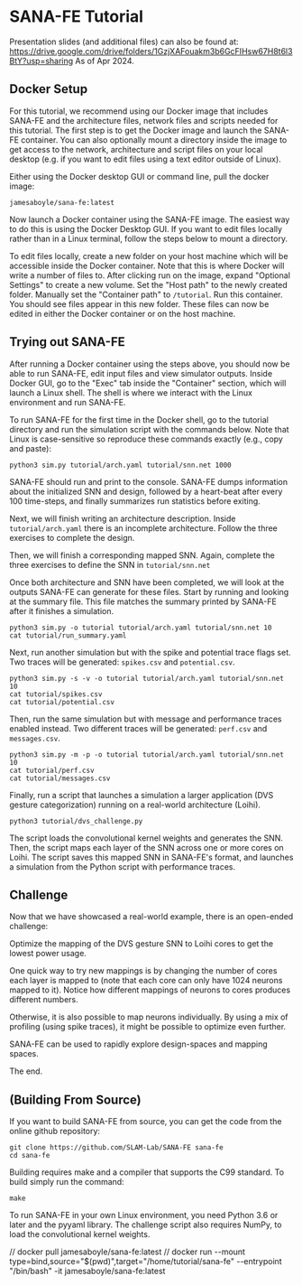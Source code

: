 # SANA-FE Tutorial #

Presentation slides (and additional files) can also be found at:
https://drive.google.com/drive/folders/1GzjXAFouakm3b6GcFIHsw67H8t6l3BtY?usp=sharing
As of Apr 2024.

## Docker Setup ##

For this tutorial, we recommend using our Docker image that includes SANA-FE
and the architecture files, network files and scripts needed for this tutorial.
The first step is to get the Docker image and launch the SANA-FE container. You
can also optionally mount a directory inside the image to get access to the
network, architecture and script files on your local desktop (e.g. if you want
to edit files using a text editor outside of Linux).

Either using the Docker desktop GUI or command line, pull the docker image:

    jamesaboyle/sana-fe:latest

Now launch a Docker container using the SANA-FE image. The easiest way to do
this is using the Docker Desktop GUI. If you want to edit files locally rather
than in a Linux terminal, follow the steps below to mount a directory.

To edit files locally, create a new folder on your host machine which will be
accessible inside the Docker container. Note that this is where Docker will
write a number of files to. After clicking run on the image, expand
"Optional Settings" to create a new volume. Set the "Host path" to the newly
created folder. Manually set the "Container path" to `/tutorial`.
Run this container. You should see files appear in this new folder.
These files can now be edited in either the Docker container or on the host
machine.

## Trying out SANA-FE ##

After running a Docker container using the steps above, you should now be able
to run SANA-FE, edit input files and view simulator outputs. Inside Docker GUI,
go to the "Exec" tab inside the "Container" section, which will launch a Linux
shell. The shell is where we interact with the Linux environment and run
SANA-FE.

To run SANA-FE for the first time in the Docker shell, go to the tutorial
directory and run the simulation script with the commands below. Note that
Linux is case-sensitive so reproduce these commands exactly (e.g., copy and
paste):

    python3 sim.py tutorial/arch.yaml tutorial/snn.net 1000

SANA-FE should run and print to the console. SANA-FE dumps information about the
initialized SNN and design, followed by a heart-beat after
every 100 time-steps, and finally summarizes run statistics before exiting.

Next, we will finish writing an architecture description. Inside
`tutorial/arch.yaml` there is an incomplete architecture. Follow the three
exercises to complete the design.

Then, we will finish a corresponding mapped SNN. Again, complete the three
exercises to define the SNN in `tutorial/snn.net`

Once both architecture and SNN have been completed, we will look at the
outputs SANA-FE can generate for these files. Start by running and looking at
the summary file. This file matches the summary printed by SANA-FE after
it finishes a simulation.

    python3 sim.py -o tutorial tutorial/arch.yaml tutorial/snn.net 10
    cat tutorial/run_summary.yaml

Next, run another simulation but with the spike and potential trace flags set.
Two traces will be generated: `spikes.csv` and `potential.csv`.

    python3 sim.py -s -v -o tutorial tutorial/arch.yaml tutorial/snn.net 10
    cat tutorial/spikes.csv
    cat tutorial/potential.csv

Then, run the same simulation but with message and performance traces
enabled instead. Two different traces will be generated: `perf.csv` and
`messages.csv`.

    python3 sim.py -m -p -o tutorial tutorial/arch.yaml tutorial/snn.net 10
    cat tutorial/perf.csv
    cat tutorial/messages.csv

Finally, run a script that launches a simulation a larger application
(DVS gesture categorization) running on a real-world architecture (Loihi).

    python3 tutorial/dvs_challenge.py

The script loads the convolutional kernel weights and generates the SNN.
Then, the script maps each layer of the SNN across one or more cores on Loihi.
The script saves this mapped SNN in SANA-FE's format, and launches a simulation
from the Python script with performance traces.

## Challenge ##

Now that we have showcased a real-world example, there is an open-ended
challenge:

Optimize the mapping of the DVS gesture SNN to Loihi cores to get the lowest
power usage.

One quick way to try new mappings is by changing the number of cores each layer
is mapped to (note that each core can only have 1024 neurons mapped to it).
Notice how different mappings of neurons to cores produces different numbers.

Otherwise, it is also possible to map neurons individually. By using a mix of
profiling (using spike traces), it might be possible to optimize even further.

SANA-FE can be used to rapidly explore design-spaces and mapping spaces.

The end.

## (Building From Source) ##

If you want to build SANA-FE from source, you can get the code from the online
github repository:

    git clone https://github.com/SLAM-Lab/SANA-FE sana-fe
    cd sana-fe

Building requires make and a compiler that supports the C99 standard. To build
simply run the command:

    make

To run SANA-FE in your own Linux environment, you need Python 3.6 or later and
the pyyaml library. The challenge script also requires NumPy, to load the
convolutional kernel weights.

// docker pull jamesaboyle/sana-fe:latest
// docker run --mount type=bind,source="$(pwd)",target="/home/tutorial/sana-fe" --entrypoint "/bin/bash" -it jamesaboyle/sana-fe:latest